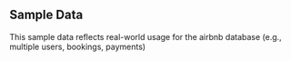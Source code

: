 ## Sample Data
This sample data reflects real-world usage for the airbnb database (e.g., multiple users, bookings, payments)
